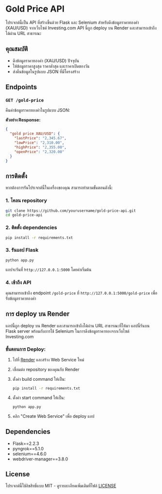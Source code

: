 
# Gold Price API

โปรเจกต์นี้เป็น API ที่สร้างขึ้นด้วย Flask และ Selenium สำหรับดึงข้อมูลราคาทองคำ (XAU/USD) จากเว็บไซต์ Investing.com API นี้ถูก deploy บน Render และสามารถเข้าถึงได้ผ่าน URL สาธารณะ

## คุณสมบัติ

- ดึงข้อมูลราคาทองคำ (XAU/USD) ปัจจุบัน
- ให้ข้อมูลราคาสูงสุด ราคาต่ำสุด และราคาเปิดของวัน
- ส่งคืนข้อมูลในรูปแบบ JSON ที่มีโครงสร้าง

## Endpoints

### `GET /gold-price`

คืนค่าข้อมูลราคาทองคำในรูปแบบ JSON:

**ตัวอย่าง Response:**

```json
{
  "gold price XAU/USD": {
    "lastPrice": "2,345.67",
    "lowPrice": "2,310.00",
    "highPrice": "2,355.00",
    "openPrice": "2,320.00"
  }
}
```

## การติดตั้ง

หากต้องการรันโปรเจกต์นี้ในเครื่องของคุณ สามารถทำตามขั้นตอนดังนี้:

### 1. โคลน repository

```bash
git clone https://github.com/yourusername/gold-price-api.git
cd gold-price-api
```

### 2. ติดตั้ง dependencies

```bash
pip install -r requirements.txt
```

### 3. รันแอป Flask

```bash
python app.py
```

แอปจะรันที่ `http://127.0.0.1:5000` โดยค่าเริ่มต้น

### 4. เข้าถึง API

คุณสามารถเข้าถึง endpoint `/gold-price` ที่ `http://127.0.0.1:5000/gold-price` เพื่อรับข้อมูลราคาทองคำ

## การ deploy บน Render

แอปนี้ถูก deploy บน Render และสามารถเข้าถึงได้ผ่าน URL สาธารณะที่ให้มา แอปนี้รันบน Flask server พร้อมกับการใช้ Selenium ในการดึงข้อมูลราคาทองจากเว็บไซต์ Investing.com

### ขั้นตอนการ Deploy:

1. ไปที่ [Render](https://render.com) และสร้าง Web Service ใหม่
2. เชื่อมต่อ repository ของคุณกับ Render
3. ตั้งค่า build command ให้เป็น:

   ```bash
   pip install -r requirements.txt
   ```

4. ตั้งค่า start command ให้เป็น:

   ```bash
   python app.py
   ```

5. คลิก "Create Web Service" เพื่อ deploy แอป

## Dependencies

- Flask==2.2.3
- pyngrok==5.1.0
- selenium==4.6.0
- webdriver-manager==3.8.0

## License

โปรเจกต์นี้ใช้ลิขสิทธิ์แบบ MIT - ดูรายละเอียดเพิ่มเติมที่ไฟล์ [LICENSE](LICENSE)
